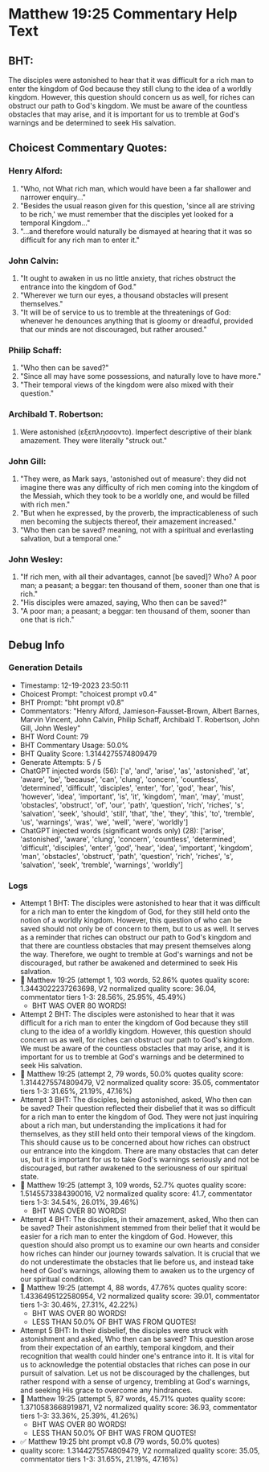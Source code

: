 # Matthew 19:25 Commentary Help Text

## BHT:
The disciples were astonished to hear that it was difficult for a rich man to enter the kingdom of God because they still clung to the idea of a worldly kingdom. However, this question should concern us as well, for riches can obstruct our path to God's kingdom. We must be aware of the countless obstacles that may arise, and it is important for us to tremble at God's warnings and be determined to seek His salvation.

## Choicest Commentary Quotes:
### Henry Alford:
1. "Who, not What rich man, which would have been a far shallower and narrower enquiry..."
2. "Besides the usual reason given for this question, 'since all are striving to be rich,' we must remember that the disciples yet looked for a temporal Kingdom..."
3. "...and therefore would naturally be dismayed at hearing that it was so difficult for any rich man to enter it."

### John Calvin:
1. "It ought to awaken in us no little anxiety, that riches obstruct the entrance into the kingdom of God." 
2. "Wherever we turn our eyes, a thousand obstacles will present themselves." 
3. "It will be of service to us to tremble at the threatenings of God: whenever he denounces anything that is gloomy or dreadful, provided that our minds are not discouraged, but rather aroused."

### Philip Schaff:
1. "Who then can be saved?" 
2. "Since all may have some possessions, and naturally love to have more."
3. "Their temporal views of the kingdom were also mixed with their question."

### Archibald T. Robertson:
1.  Were astonished (εξεπλησσοντο). Imperfect descriptive of their blank amazement. They were literally "struck out." 


### John Gill:
1. "They were, as Mark says, 'astonished out of measure': they did not imagine there was any difficulty of rich men coming into the kingdom of the Messiah, which they took to be a worldly one, and would be filled with rich men."
2. "But when he expressed, by the proverb, the impracticableness of such men becoming the subjects thereof, their amazement increased."
3. "Who then can be saved? meaning, not with a spiritual and everlasting salvation, but a temporal one."

### John Wesley:
1. "If rich men, with all their advantages, cannot [be saved]? Who? A poor man; a peasant; a beggar: ten thousand of them, sooner than one that is rich."
2. "His disciples were amazed, saying, Who then can be saved?"
3. "A poor man; a peasant; a beggar: ten thousand of them, sooner than one that is rich."


## Debug Info
### Generation Details
- Timestamp: 12-19-2023 23:50:11
- Choicest Prompt: "choicest prompt v0.4"
- BHT Prompt: "bht prompt v0.8"
- Commentators: "Henry Alford, Jamieson-Fausset-Brown, Albert Barnes, Marvin Vincent, John Calvin, Philip Schaff, Archibald T. Robertson, John Gill, John Wesley"
- BHT Word Count: 79
- BHT Commentary Usage: 50.0%
- BHT Quality Score: 1.3144275574809479
- Generate Attempts: 5 / 5
- ChatGPT injected words (56):
	['a', 'and', 'arise', 'as', 'astonished', 'at', 'aware', 'be', 'because', 'can', 'clung', 'concern', 'countless', 'determined', 'difficult', 'disciples', 'enter', 'for', 'god', 'hear', 'his', 'however', 'idea', 'important', 'is', 'it', 'kingdom', 'man', 'may', 'must', 'obstacles', 'obstruct', 'of', 'our', 'path', 'question', 'rich', 'riches', 's', 'salvation', 'seek', 'should', 'still', 'that', 'the', 'they', 'this', 'to', 'tremble', 'us', 'warnings', 'was', 'we', 'well', 'were', 'worldly']
- ChatGPT injected words (significant words only) (28):
	['arise', 'astonished', 'aware', 'clung', 'concern', 'countless', 'determined', 'difficult', 'disciples', 'enter', 'god', 'hear', 'idea', 'important', 'kingdom', 'man', 'obstacles', 'obstruct', 'path', 'question', 'rich', 'riches', 's', 'salvation', 'seek', 'tremble', 'warnings', 'worldly']

### Logs
- Attempt 1 BHT: The disciples were astonished to hear that it was difficult for a rich man to enter the kingdom of God, for they still held onto the notion of a worldly kingdom. However, this question of who can be saved should not only be of concern to them, but to us as well. It serves as a reminder that riches can obstruct our path to God's kingdom and that there are countless obstacles that may present themselves along the way. Therefore, we ought to tremble at God's warnings and not be discouraged, but rather be awakened and determined to seek His salvation.
- 🔄 Matthew 19:25 (attempt 1, 103 words, 52.86% quotes quality score: 1.3443022237263698, V2 normalized quality score: 36.04, commentator tiers 1-3: 28.56%, 25.95%, 45.49%) 
	- BHT WAS OVER 80 WORDS!
- Attempt 2 BHT: The disciples were astonished to hear that it was difficult for a rich man to enter the kingdom of God because they still clung to the idea of a worldly kingdom. However, this question should concern us as well, for riches can obstruct our path to God's kingdom. We must be aware of the countless obstacles that may arise, and it is important for us to tremble at God's warnings and be determined to seek His salvation.
- 🔄 Matthew 19:25 (attempt 2, 79 words, 50.0% quotes quality score: 1.3144275574809479, V2 normalized quality score: 35.05, commentator tiers 1-3: 31.65%, 21.19%, 47.16%)
- Attempt 3 BHT: The disciples, being astonished, asked, Who then can be saved? Their question reflected their disbelief that it was so difficult for a rich man to enter the kingdom of God. They were not just inquiring about a rich man, but understanding the implications it had for themselves, as they still held onto their temporal views of the kingdom. This should cause us to be concerned about how riches can obstruct our entrance into the kingdom. There are many obstacles that can deter us, but it is important for us to take God's warnings seriously and not be discouraged, but rather awakened to the seriousness of our spiritual state.
- 🔄 Matthew 19:25 (attempt 3, 109 words, 52.7% quotes quality score: 1.5145573384390016, V2 normalized quality score: 41.7, commentator tiers 1-3: 34.54%, 26.01%, 39.46%) 
	- BHT WAS OVER 80 WORDS!
- Attempt 4 BHT: The disciples, in their amazement, asked, Who then can be saved? Their astonishment stemmed from their belief that it would be easier for a rich man to enter the kingdom of God. However, this question should also prompt us to examine our own hearts and consider how riches can hinder our journey towards salvation. It is crucial that we do not underestimate the obstacles that lie before us, and instead take heed of God's warnings, allowing them to awaken us to the urgency of our spiritual condition.
- 🔄 Matthew 19:25 (attempt 4, 88 words, 47.76% quotes quality score: 1.4336495122580954, V2 normalized quality score: 39.01, commentator tiers 1-3: 30.46%, 27.31%, 42.22%) 
	- BHT WAS OVER 80 WORDS! 
	- LESS THAN 50.0% OF BHT WAS FROM QUOTES!
- Attempt 5 BHT: In their disbelief, the disciples were struck with astonishment and asked, Who then can be saved? This question arose from their expectation of an earthly, temporal kingdom, and their recognition that wealth could hinder one's entrance into it. It is vital for us to acknowledge the potential obstacles that riches can pose in our pursuit of salvation. Let us not be discouraged by the challenges, but rather respond with a sense of urgency, trembling at God's warnings, and seeking His grace to overcome any hindrances.
- 🔄 Matthew 19:25 (attempt 5, 87 words, 45.71% quotes quality score: 1.3710583668919871, V2 normalized quality score: 36.93, commentator tiers 1-3: 33.36%, 25.39%, 41.26%) 
	- BHT WAS OVER 80 WORDS! 
	- LESS THAN 50.0% OF BHT WAS FROM QUOTES!
- ✅ Matthew 19:25 bht prompt v0.8 (79 words, 50.0% quotes)
- quality score: 1.3144275574809479, V2 normalized quality score: 35.05, commentator tiers 1-3: 31.65%, 21.19%, 47.16%)